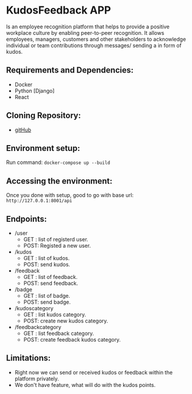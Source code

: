 # KudosFeedback APP
Is an employee recognition platform that helps to provide a positive workplace culture by enabling peer-to-peer recognition. It allows employees, managers, customers and other stakeholders to acknowledge individual or team contributions through messages/ sending a in form of kudos.

## Requirements and Dependencies:
* Docker
* Python [Django]
* React

## Cloning Repository:
*   [gitHub](https://github.com/igorklepuszewski/commwell.git)

## Environment setup:
Run command: `docker-compose up --build`

## Accessing the environment:
Once you done with setup, good to go with base url: `http://127.0.0.1:8001/api`

## Endpoints:
* /user
    * GET : list of registerd user.
    * POST: Registed a new user.
* /kudos
    * GET : list of kudos.
    * POST: send kudos.
* /feedback
    * GET : list of feedback.
    * POST: send feedback.
* /badge
    * GET : list of badge.
    * POST: send badge.
* /kudoscategory
    * GET : list kudos category.
    * POST: create new kudos category.
* /feedbackcategory
    * GET : list feedback category.
    * POST: create feedback kudos category.


## Limitations:
* Right now we can send or received kudos or feedback within the platform privately.
* We don't have feature, what will do with the kudos points.